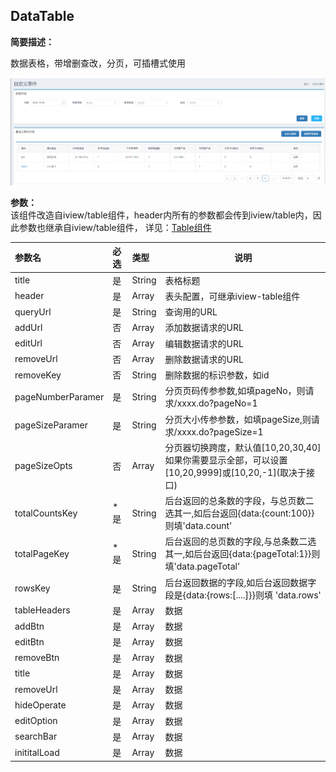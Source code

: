 ## DataTable

**简要描述：**

数据表格，带增删查改，分页，可插槽式使用

![](/assets/data-table.png)

**参数：**  
该组件改造自iview/table组件，header内所有的参数都会传到iview/table内，因此参数也继承自iview/table组件，
详见：[Table组件](https://www.iviewui.com/components/table "Table组件")

| 参数名 | 必选 | 类型 | 说明 |
| :--- | :--- | :--- | --- |
| title | 是 | String | 表格标题 |
| header | 是 | Array | 表头配置，可继承iview-table组件 |
| queryUrl | 是 | String | 查询用的URL |
| addUrl| 否 | Array | 添加数据请求的URL |
| editUrl| 否 | Array | 编辑数据请求的URL |
| removeUrl| 否 | Array | 删除数据请求的URL |
| removeKey| 否 | String | 删除数据的标识参数，如id |
| pageNumberParamer| 是 | String | 分页页码传参参数,如填pageNo，则请求/xxxx.do?pageNo=1 |
| pageSizeParamer| 是 | String | 分页大小传参参数，如填pageSize,则请求/xxxx.do?pageSize=1 |
| pageSizeOpts| 否 | Array | 分页器切换跨度，默认值[10,20,30,40]如果你需要显示全部，可以设置[10,20,9999]或\[10,20,-1\](取决于接口) |
| totalCountsKey| *是 | String | 后台返回的总条数的字段，与总页数二选其一,如后台返回{data:{count:100}}则填'data.count' |
| totalPageKey | *是 | String | 后台返回的总页数的字段,与总条数二选其一,如后台返回{data:{pageTotal:1}}则填'data.pageTotal' |
| rowsKey| 是 | String | 后台返回数据的字段,如后台返回数据字段是{data:{rows:[....]}}则填 'data.rows' |
| tableHeaders| 是 | Array | 数据 |
| addBtn| 是 | Array | 数据 |
| editBtn| 是 | Array | 数据 |
| removeBtn| 是 | Array | 数据 |
| title | 是 | Array | 数据 |
| removeUrl| 是 | Array | 数据 |
| hideOperate| 是 | Array | 数据 |
| editOption| 是 | Array | 数据 |
| searchBar| 是 | Array | 数据 |
| inititalLoad| 是 | Array | 数据 |





































































































































































































































































































































































































































































































































































































































































































































































































































































































































































































































































